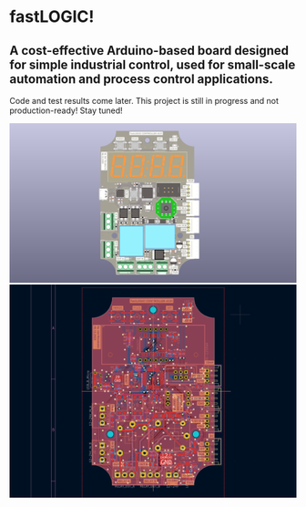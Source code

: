 # fastLOGIC!
## A cost-effective Arduino-based board designed for simple industrial control, used for small-scale automation and process control applications.

Code and test results come later. This project is still in progress and not production-ready! Stay tuned!


<img alt="linear axis" src="/img/board001.png">

<img alt="linear axis" src="/img/layout001.png">
